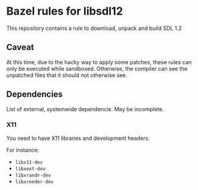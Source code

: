 # Bazel rules for libsdl12

This repository contains a rule to download, unpack and build SDL 1.2

## Caveat

At this time, due to the hacky way to apply some patches, these rules can only
be executed while sandboxed. Otherwise, the compiler can see the unpatched
files that it should not otherwise see.

## Dependencies

List of external, systemwide dependencie. May be incomplete.

### X11

You need to have X11 libraries and development headers.

For instance:

*   `libx11-dev`
*   `libxext-dev`
*   `libxrandr-dev`
*   `libxrender-dev`
